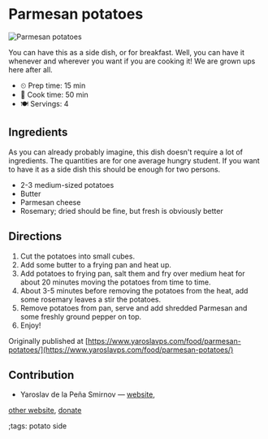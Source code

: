 # Parmesan potatoes

![Parmesan potatoes](pix/parmesan-potatoes.webp)

You can have this as a side dish, or for breakfast. Well, you can have it
whenever and wherever you want if you are cooking it! We are grown ups here
after all.

- ⏲ Prep time: 15 min
- 🍳 Cook time: 50 min
- 🍽 Servings: 4

## Ingredients

As you can already probably imagine, this dish doesn't require a lot of
ingredients. The quantities are for one average hungry student. If you want to
have it as a side dish this should be enough for two persons.

- 2-3 medium-sized potatoes
- Butter
- Parmesan cheese
- Rosemary; dried should be fine, but fresh is obviously better

## Directions

1. Cut the potatoes into small cubes.
2. Add some butter to a frying pan and heat up.
3. Add potatoes to frying pan, salt them and fry over medium heat for about 20 minutes moving the potatoes from time to time.
4. About 3-5 minutes before removing the potatoes from the heat, add some rosemary leaves a stir the potatoes.
5. Remove potatoes from pan, serve and add shredded Parmesan and some freshly ground pepper on top.
6. Enjoy!

Originally published at [https://www.yaroslavps.com/food/parmesan-potatoes/](https://www.yaroslavps.com/food/parmesan-potatoes/)

## Contribution

- Yaroslav de la Peña Smirnov — [website](https://www.yaroslavps.com/),

[other website](https://saucesource.cc/),
[donate](https://www.yaroslavps.com/donate)

;tags: potato side
